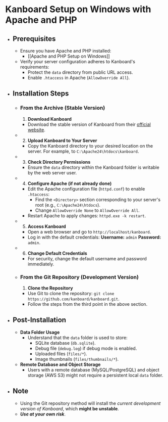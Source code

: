 # Kanboard Setup on Windows with Apache and PHP
- ## Prerequisites
	- Ensure you have Apache and PHP installed:
		- [[Apache and PHP Setup on Windows]]
	- Verify your server configuration adheres to Kanboard's requirements:
		- Protect the `data` directory from public URL access.
		- Enable `.htaccess` in Apache (`AllowOverride All`).
- ## Installation Steps
	- ### From the Archive (Stable Version)
	  1. **Download Kanboard**
		- Download the stable version of Kanboard from their [official website](https://kanboard.org/).
	- 2. **Upload Kanboard to Your Server**
		- Copy the Kanboard directory to your desired location on the server. For example, to `C:\Apache24\htdocs\kanboard`.
	- 3. **Check Directory Permissions**
		- Ensure the `data` directory within the Kanboard folder is writable by the web server user.
	- 4. **Configure Apache (if not already done)**
		- Edit the Apache configuration file (`httpd.conf`) to enable `.htaccess`:
			- Find the `<Directory>` section corresponding to your server's root (e.g., `C:\Apache24\htdocs`).
			- Change `AllowOverride None` to `AllowOverride All`.
		- Restart Apache to apply changes: `httpd.exe -k restart`.
	- 5. **Access Kanboard**
		- Open a web browser and go to `http://localhost/kanboard`.
		- Log in with the default credentials: **Username:** `admin` **Password:** `admin`.
	- 6. **Change Default Credentials**
		- For security, change the default username and password immediately.
	- ### From the Git Repository (Development Version)
	  1. **Clone the Repository**
		- Use Git to clone the repository: `git clone https://github.com/kanboard/kanboard.git`.
		- Follow the steps from the third point in the above section.
- ## Post-Installation
	- **Data Folder Usage**
		- Understand that the `data` folder is used to store:
			- SQLite database (`db.sqlite`).
			- Debug file (`debug.log`) if debug mode is enabled.
			- Uploaded files (`files/*`).
			- Image thumbnails (`files/thumbnails/*`).
	- **Remote Database and Object Storage**
		- Users with a remote database (MySQL/PostgreSQL) and object storage (AWS S3) might not require a persistent local `data` folder.
- ## Note
	- Using the Git repository method will install the *current development version of Kanboard*, which **might be unstable**.
	- ***Use at your own risk***.